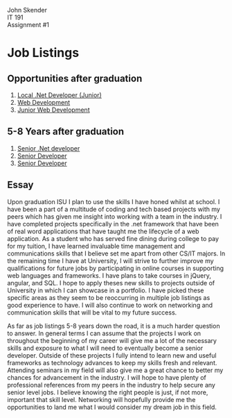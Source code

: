 John Skender  
IT 191  
Assignment #1  

# Job Listings

## Opportunities after graduation

1.	[Local .Net Developer (Junior)](https://regionalhelpwanted.com/peoria/jobs-net-developer-cse-software-inc-peoria-il/120845014/?utm_source=Indeed&utm_medium=PPC&utm_content=LonelyAds&utm_campaign=HireClix_Indeed_PPC)
2.	[Web Development](https://www.kforce.com/Jobs/job.aspx?job=1696~EQG~1490860T1~99&id=2128&utm_source=Indeed&utm_medium=PPC&utm_campaign=Indeed-PPC)
3.	[Junior Web Development](http://jobs.mlee.com/pcrbin/reg5.exe?db=%2fid4RNhQGqbY91VRekwp47VfZnmkI%2b62p5iq&id=138645296222556&src=Indeed&rid=www.indeed.com)

## 5-8 Years after graduation  
1.	[Senior .Net developer](http://www.indeed.com/cmp/Talent-Logic,-Inc./jobs/Senior-Net-Developer-2496920ed8df1fd7?q=Net+Developer)
2.	[Senior Developer](https://reedelsevier.taleo.net/careersection/15/jobdetail.ftl?lang=en&job=595552&src=JB-11660)
3.	[Senior Developer](https://reedelsevier.taleo.net/careersection/50/jobdetail.ftl?lang=en&job=595552&src=JB-11660)

## Essay
  Upon graduation ISU I plan to use the skills I have honed whilst at school. I have been a part of a multitude of coding and tech based projects with my peers which has given me insight into working with a team in the industry. I have completed projects specifically in the .net framework that have been of real word applications that have taught me the lifecycle of a web application. As a student who has served fine dining during college to pay for my tuition, I have learned invaluable time management and communications skills that I believe set me apart from other CS/IT majors. In the remaining time I have at University, I will strive to further improve my qualifications for future jobs by participating in online courses in supporting web languages and frameworks. I have plans to take courses in jQuery, angular, and SQL. I hope to apply theses new skills to projects outside of University in which I can showcase in a portfolio. I have picked these specific areas as they seem to be reoccurring in multiple job listings as good experience to have. I will also continue to work on networking and communication skills that will be vital to my future success.  
 
  As far as job listings 5-8 years down the road, it is a much harder question to answer. In general terms I can assume that the projects I work on throughout the beginning of my career will give me a lot of the necessary skills and exposure to what I will need to eventually become a senior developer. Outside of these projects I fully intend to learn new and useful frameworks as technology advances to keep my skills fresh and relevant. Attending seminars in my field will also give me a great chance to better my chances for advancement in the industry.  I will hope to have plenty of professional references from my peers in the industry to help secure any senior level jobs. I believe knowing the right people is just, if not more, important that skill level. Networking will hopefully provide me the opportunities to land me what I would consider my dream job in this field.
